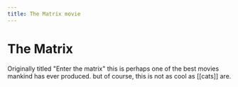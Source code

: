 ```yaml
---
title: The Matrix movie
---
```

# The Matrix
Originally titled "Enter the matrix" this is perhaps one of the best movies mankind has ever produced.
but of course, this is not as cool as [[cats]] are.